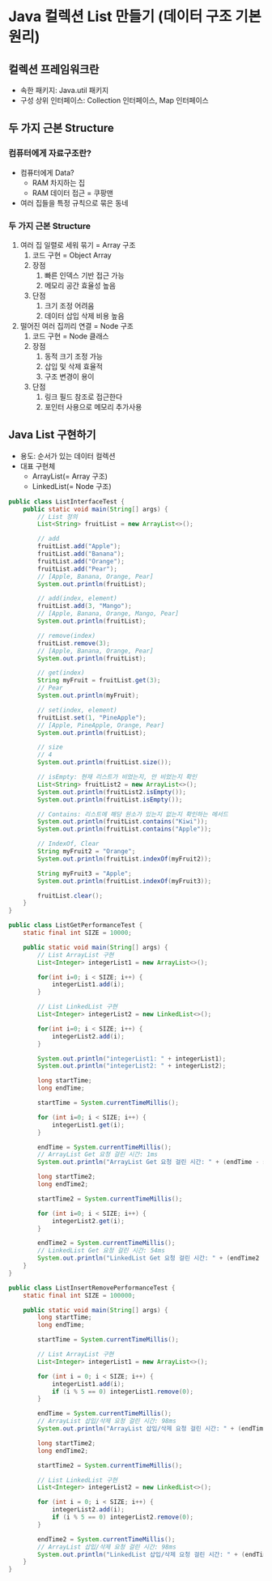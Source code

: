 # Java 컬렉션 List 만들기 (데이터 구조 기본 원리)
## 컬렉션 프레임워크란

- 속한 패키지: Java.util 패키지
- 구성 상위 인터페이스: Collection 인터페이스, Map 인터페이스

## 두 가지 근본 Structure

### 컴퓨터에게 자료구조란?

- 컴퓨터에게 Data?
    - RAM 차지하는 집
    - RAM 데이터 접근 = 쿠팡맨
- 여러 집들을 특정 규칙으로 묶은 동네

### 두 가지 근본 Structure

1. 여러 집 일렬로 세워 묶기 = Array 구조
    1. 코드 구현 = Object Array
    2. 장점
        1. 빠른 인덱스 기반 접근 가능
        2. 메모리 공간 효율성 높음
    3. 단점
        1. 크기 조정 어려움
        2. 데이터 삽입 삭제 비용 높음
2. 떨어진 여러 집끼리 연결 = Node 구조
    1. 코드 구현 = Node 클래스
    2. 장점
        1. 동적 크기 조정 가능
        2. 삽입 및 삭제 효율적
        3. 구조 변경이 용이
    3. 단점
        1. 링크 필드 참조로 접근한다
        2. 포인터 사용으로 메모리 추가사용

## Java List 구현하기

- 용도: 순서가 있는 데이터 컬렉션
- 대표 구현체
    - ArrayList(= Array 구조)
    - LinkedList(= Node 구조)

```java
public class ListInterfaceTest {
    public static void main(String[] args) {
        // List 정의
        List<String> fruitList = new ArrayList<>();

        // add
        fruitList.add("Apple");
        fruitList.add("Banana");
        fruitList.add("Orange");
        fruitList.add("Pear");
        // [Apple, Banana, Orange, Pear]
        System.out.println(fruitList);

        // add(index, element)
        fruitList.add(3, "Mango");
        // [Apple, Banana, Orange, Mango, Pear]
        System.out.println(fruitList);

        // remove(index)
        fruitList.remove(3);
        // [Apple, Banana, Orange, Pear]
        System.out.println(fruitList);

        // get(index)
        String myFruit = fruitList.get(3);
        // Pear
        System.out.println(myFruit);

        // set(index, element)
        fruitList.set(1, "PineApple");
        // [Apple, PineApple, Orange, Pear]
        System.out.println(fruitList);

        // size
        // 4
        System.out.println(fruitList.size());

        // isEmpty: 현재 리스트가 비었는지, 안 비었는지 확인
        List<String> fruitList2 = new ArrayList<>();
        System.out.println(fruitList2.isEmpty());
        System.out.println(fruitList.isEmpty());

        // Contains: 리스트에 해당 원소가 있는지 없는지 확인하는 메서드
        System.out.println(fruitList.contains("Kiwi"));
        System.out.println(fruitList.contains("Apple"));

        // IndexOf, Clear
        String myFruit2 = "Orange";
        System.out.println(fruitList.indexOf(myFruit2));

        String myFruit3 = "Apple";
        System.out.println(fruitList.indexOf(myFruit3));

        fruitList.clear();
    }
}
```

```java
public class ListGetPerformanceTest {
    static final int SIZE = 10000;

    public static void main(String[] args) {
        // List ArrayList 구현
        List<Integer> integerList1 = new ArrayList<>();

        for(int i=0; i < SIZE; i++) {
            integerList1.add(i);
        }

        // List LinkedList 구현
        List<Integer> integerList2 = new LinkedList<>();

        for(int i=0; i < SIZE; i++) {
            integerList2.add(i);
        }

        System.out.println("integerList1: " + integerList1);
        System.out.println("integerList2: " + integerList2);

        long startTime;
        long endTime;

        startTime = System.currentTimeMillis();

        for (int i=0; i < SIZE; i++) {
            integerList1.get(i);
        }

        endTime = System.currentTimeMillis();
        // ArrayList Get 요청 걸린 시간: 1ms
        System.out.println("ArrayList Get 요청 걸린 시간: " + (endTime - startTime) + "ms");

        long startTime2;
        long endTime2;

        startTime2 = System.currentTimeMillis();

        for (int i=0; i < SIZE; i++) {
            integerList2.get(i);
        }

        endTime2 = System.currentTimeMillis();
        // LinkedList Get 요청 걸린 시간: 54ms
        System.out.println("LinkedList Get 요청 걸린 시간: " + (endTime2 - startTime2) + "ms");
    }
}
```

```java
public class ListInsertRemovePerformanceTest {
    static final int SIZE = 100000;

    public static void main(String[] args) {
        long startTime;
        long endTime;

        startTime = System.currentTimeMillis();

        // List ArrayList 구현
        List<Integer> integerList1 = new ArrayList<>();

        for (int i = 0; i < SIZE; i++) {
            integerList1.add(i);
            if (i % 5 == 0) integerList1.remove(0);
        }

        endTime = System.currentTimeMillis();
        // ArrayList 삽입/삭제 요청 걸린 시간: 98ms
        System.out.println("ArrayList 삽입/삭제 요청 걸린 시간: " + (endTime - startTime) + "ms");

        long startTime2;
        long endTime2;

        startTime2 = System.currentTimeMillis();

        // List LinkedList 구현
        List<Integer> integerList2 = new LinkedList<>();

        for (int i = 0; i < SIZE; i++) {
            integerList2.add(i);
            if (i % 5 == 0) integerList2.remove(0);
        }

        endTime2 = System.currentTimeMillis();
        // ArrayList 삽입/삭제 요청 걸린 시간: 98ms
        System.out.println("LinkedList 삽입/삭제 요청 걸린 시간: " + (endTime2 - startTime2) + "ms");
    }
}
```
